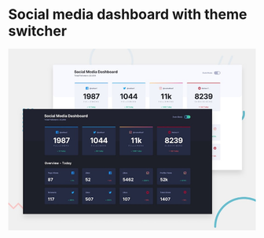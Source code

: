 # Social media dashboard with theme switcher

![Design preview for the Social media dashboard with theme switcher coding challenge](./design/desktop-preview.jpg)
